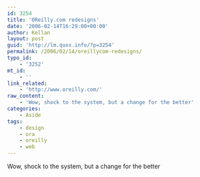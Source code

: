 ```yaml
---
id: 3254
title: 'OReilly.com redesigns'
date: '2006-02-14T16:29:00+00:00'
author: Kellan
layout: post
guid: 'http://lm.quxx.info/?p=3254'
permalink: /2006/02/14/oreillycom-redesigns/
typo_id:
    - '3252'
mt_id:
    - ''
link_related:
    - 'http://www.oreilly.com/'
raw_content:
    - 'Wow, shock to the system, but a change for the better'
categories:
    - Aside
tags:
    - design
    - ora
    - oreilly
    - web
---
```


Wow, shock to the system, but a change for the better